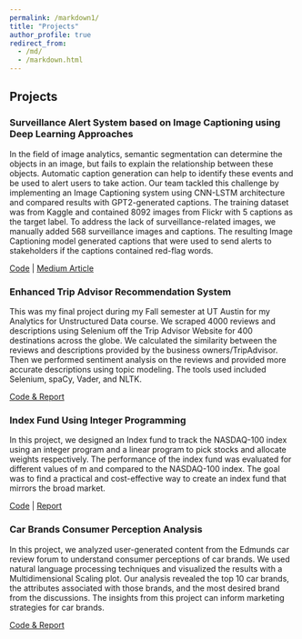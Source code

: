 ```yaml
---
permalink: /markdown1/
title: "Projects"
author_profile: true
redirect_from: 
  - /md/
  - /markdown.html
---
```



## Projects

### Surveillance Alert System based on Image Captioning using Deep Learning Approaches
In the field of image analytics, semantic segmentation can determine the objects in an image, but fails to explain the relationship between these objects. Automatic caption generation can help to identify these events and be used to alert users to take action. Our team tackled this challenge by implementing an Image Captioning system using CNN-LSTM architecture and compared results with GPT2-generated captions. The training dataset was from Kaggle and contained 8092 images from Flickr with 5 captions as the target label. To address the lack of surveillance-related images, we manually added 568 surveillance images and captions. The resulting Image Captioning model generated captions that were used to send alerts to stakeholders if the captions contained red-flag words.

[Code](#) | [Medium Article](#)

### Enhanced Trip Advisor Recommendation System
This was my final project during my Fall semester at UT Austin for my Analytics for Unstructured Data course. We scraped 4000 reviews and descriptions using Selenium off the Trip Advisor Website for 400 destinations across the globe. We calculated the similarity between the reviews and descriptions provided by the business owners/TripAdvisor. Then we performed sentiment analysis on the reviews and provided more accurate descriptions using topic modeling. The tools used included Selenium, spaCy, Vader, and NLTK.

[Code & Report](#)

### Index Fund Using Integer Programming
In this project, we designed an Index fund to track the NASDAQ-100 index using an integer program and a linear program to pick stocks and allocate weights respectively. The performance of the index fund was evaluated for different values of m and compared to the NASDAQ-100 index. The goal was to find a practical and cost-effective way to create an index fund that mirrors the broad market.

[Code](#) | [Report](#)

### Car Brands Consumer Perception Analysis
In this project, we analyzed user-generated content from the Edmunds car review forum to understand consumer perceptions of car brands. We used natural language processing techniques and visualized the results with a Multidimensional Scaling plot. Our analysis revealed the top 10 car brands, the attributes associated with those brands, and the most desired brand from the discussions. The insights from this project can inform marketing strategies for car brands.

[Code & Report](#)
